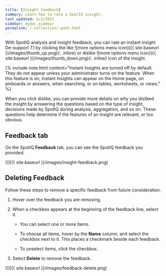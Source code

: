 ```yaml
---
title: [Insight feedback]
summary: Learn how to rate a SpotIQ insight.
last_updated: 6/2/2021
sidebar: mydoc_sidebar
permalink: /:collection/:path.html
---
```

With SpotIQ analysis and insight feedback, you can rate an instant insight <span class="label label-beta">De-support 7.1</span> by clicking the like ![more options menu icon]({{ site.baseurl }}/images/thumb_up.png){: .inline} or dislike ![more options menu icon]({{ site.baseurl }}/images/thumb_down.png){: .inline} icon of the insight.

{% include note.html content="Instant Insights are turned off by default. They do not appear unless your administrator turns on the feature. When this feature is on, Instant Insights can appear on the Home page, on pinboards or answers, when searching, or on tables, worksheets, or views." %}

When you click dislike, you can provide more details on why you disliked the insight by answering the questions based on the type of insight, decisions made by SpotIQ during analysis, aggregation, and so on. These questions help determine if the features of an insight are relevant, or too obvious.

<!-- The following are examples of questions based on different types of insights.

*Anomaly insight:* <br>
![]({{ site.baseurl }}/images/anomaly_insight.png)

*Trend insight:* <br>
![]({{ site.baseurl }}/images/trend_insight.png)

*Cross-correlation insight:* <br>
![]({{ site.baseurl }}/images/cross_corr_insight.png)

{% include note.html content="Feedback is enabled for insights generated from Spotiq analyze but not instant insights that are computed in the background."%}
-->
## Feedback tab

On the SpotIQ **Feedback** tab, you can see the SpotIQ feedback you provided.

![]({{ site.baseurl }}/images/insight-feedback.png)

## Deleting Feedback

Follow these steps to remove a specific feedback from future consideration.

1. Hover over the feedback you are removing.

2. When a checkbox appears at the beginning of the feedback line, select it.  

   * You can select one or more items.  

   * To choose all items, hover by the **Name** column, and select the checkbox next to it.
 This places a checkmark beside each feedback.  

   * To unselect items, click the checkbox.  

3. Select **Delete** to remove the feedback.

![]({{ site.baseurl }}/images/feedback-delete.png)
